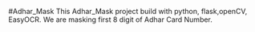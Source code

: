 #Adhar_Mask
This Adhar_Mask project build with python, flask,openCV, EasyOCR. We are masking first 8 digit of Adhar Card Number.
